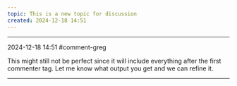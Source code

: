 ```yaml
---
topic: This is a new topic for discussion
created: 2024-12-18 14:51
---
```


---

2024-12-18 14:51 #comment-greg

This might still not be perfect since it will include everything after the first commenter tag. Let me know what output you get and we can refine it.

---

